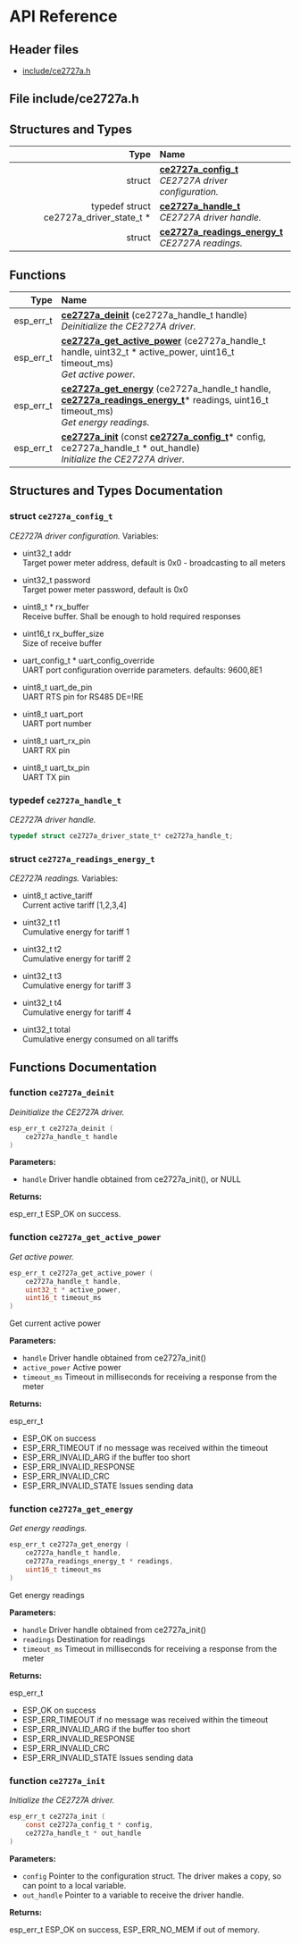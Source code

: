 # API Reference

## Header files

- [include/ce2727a.h](#file-includece2727ah)

## File include/ce2727a.h

## Structures and Types

| Type | Name |
| ---: | :--- |
| struct | [**ce2727a\_config\_t**](#struct-ce2727a_config_t) <br>_CE2727A driver configuration._ |
| typedef struct ce2727a\_driver\_state\_t \* | [**ce2727a\_handle\_t**](#typedef-ce2727a_handle_t)  <br>_CE2727A driver handle._ |
| struct | [**ce2727a\_readings\_energy\_t**](#struct-ce2727a_readings_energy_t) <br>_CE2727A readings._ |

## Functions

| Type | Name |
| ---: | :--- |
|  esp\_err\_t | [**ce2727a\_deinit**](#function-ce2727a_deinit) (ce2727a\_handle\_t handle) <br>_Deinitialize the CE2727A driver._ |
|  esp\_err\_t | [**ce2727a\_get\_active\_power**](#function-ce2727a_get_active_power) (ce2727a\_handle\_t handle, uint32\_t \* active\_power, uint16\_t timeout\_ms) <br>_Get active power._ |
|  esp\_err\_t | [**ce2727a\_get\_energy**](#function-ce2727a_get_energy) (ce2727a\_handle\_t handle, [**ce2727a\_readings\_energy\_t**](#struct-ce2727a_readings_energy_t)\* readings, uint16\_t timeout\_ms) <br>_Get energy readings._ |
|  esp\_err\_t | [**ce2727a\_init**](#function-ce2727a_init) (const [**ce2727a\_config\_t**](#struct-ce2727a_config_t)\* config, ce2727a\_handle\_t \* out\_handle) <br>_Initialize the CE2727A driver._ |


## Structures and Types Documentation

### struct `ce2727a_config_t`

_CE2727A driver configuration._
Variables:

-  uint32\_t addr  <br>Target power meter address, default is 0x0 - broadcasting to all meters

-  uint32\_t password  <br>Target power meter password, default is 0x0

-  uint8\_t \* rx_buffer  <br>Receive buffer. Shall be enough to hold required responses

-  uint16\_t rx_buffer_size  <br>Size of receive buffer

-  uart\_config\_t \* uart_config_override  <br>UART port configuration override parameters. defaults: 9600,8E1

-  uint8\_t uart_de_pin  <br>UART RTS pin for RS485 DE=!RE

-  uint8\_t uart_port  <br>UART port number

-  uint8\_t uart_rx_pin  <br>UART RX pin

-  uint8\_t uart_tx_pin  <br>UART TX pin

### typedef `ce2727a_handle_t`

_CE2727A driver handle._
```c
typedef struct ce2727a_driver_state_t* ce2727a_handle_t;
```

### struct `ce2727a_readings_energy_t`

_CE2727A readings._
Variables:

-  uint8\_t active_tariff  <br>Current active tariff [1,2,3,4]

-  uint32\_t t1  <br>Cumulative energy for tariff 1

-  uint32\_t t2  <br>Cumulative energy for tariff 2

-  uint32\_t t3  <br>Cumulative energy for tariff 3

-  uint32\_t t4  <br>Cumulative energy for tariff 4

-  uint32\_t total  <br>Cumulative energy consumed on all tariffs


## Functions Documentation

### function `ce2727a_deinit`

_Deinitialize the CE2727A driver._
```c
esp_err_t ce2727a_deinit (
    ce2727a_handle_t handle
) 
```

**Parameters:**


* `handle` Driver handle obtained from ce2727a\_init(), or NULL 


**Returns:**

esp\_err\_t ESP\_OK on success.
### function `ce2727a_get_active_power`

_Get active power._
```c
esp_err_t ce2727a_get_active_power (
    ce2727a_handle_t handle,
    uint32_t * active_power,
    uint16_t timeout_ms
) 
```

Get current active power



**Parameters:**


* `handle` Driver handle obtained from ce2727a\_init() 
* `active_power` Active power 
* `timeout_ms` Timeout in milliseconds for receiving a response from the meter 


**Returns:**

esp\_err\_t
* ESP\_OK on success
* ESP\_ERR\_TIMEOUT if no message was received within the timeout
* ESP\_ERR\_INVALID\_ARG if the buffer too short
* ESP\_ERR\_INVALID\_RESPONSE
* ESP\_ERR\_INVALID\_CRC
* ESP\_ERR\_INVALID\_STATE Issues sending data
### function `ce2727a_get_energy`

_Get energy readings._
```c
esp_err_t ce2727a_get_energy (
    ce2727a_handle_t handle,
    ce2727a_readings_energy_t * readings,
    uint16_t timeout_ms
) 
```

Get energy readings



**Parameters:**


* `handle` Driver handle obtained from ce2727a\_init() 
* `readings` Destination for readings 
* `timeout_ms` Timeout in milliseconds for receiving a response from the meter 


**Returns:**

esp\_err\_t
* ESP\_OK on success
* ESP\_ERR\_TIMEOUT if no message was received within the timeout
* ESP\_ERR\_INVALID\_ARG if the buffer too short
* ESP\_ERR\_INVALID\_RESPONSE
* ESP\_ERR\_INVALID\_CRC
* ESP\_ERR\_INVALID\_STATE Issues sending data
### function `ce2727a_init`

_Initialize the CE2727A driver._
```c
esp_err_t ce2727a_init (
    const ce2727a_config_t * config,
    ce2727a_handle_t * out_handle
) 
```

**Parameters:**


* `config` Pointer to the configuration struct. The driver makes a copy, so can point to a local variable. 
* `out_handle` Pointer to a variable to receive the driver handle. 

**Returns:**

esp\_err\_t ESP\_OK on success, ESP\_ERR\_NO\_MEM if out of memory.


